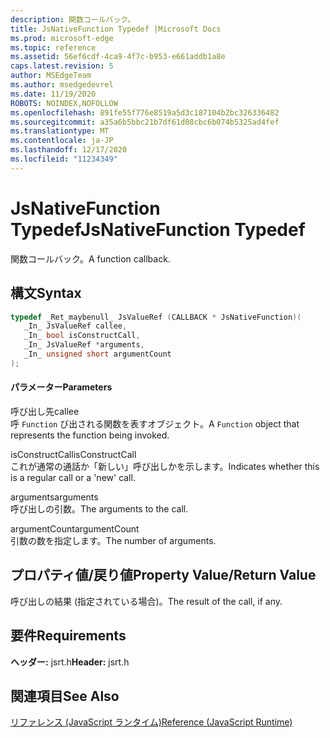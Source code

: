 ```yaml
---
description: 関数コールバック。
title: JsNativeFunction Typedef |Microsoft Docs
ms.prod: microsoft-edge
ms.topic: reference
ms.assetid: 56ef6cdf-4ca9-4f7c-b953-e661addb1a8e
caps.latest.revision: 5
author: MSEdgeTeam
ms.author: msedgedevrel
ms.date: 11/19/2020
ROBOTS: NOINDEX,NOFOLLOW
ms.openlocfilehash: 891fe55f776e8519a5d3c187104b2bc326336482
ms.sourcegitcommit: a35a6b5bbc21b7df61d08cbc6b074b5325ad4fef
ms.translationtype: MT
ms.contentlocale: ja-JP
ms.lasthandoff: 12/17/2020
ms.locfileid: "11234349"
---
```

# <span data-ttu-id="f7e9b-103">JsNativeFunction Typedef</span><span class="sxs-lookup"><span data-stu-id="f7e9b-103">JsNativeFunction Typedef</span></span>

<span data-ttu-id="f7e9b-104">関数コールバック。</span><span class="sxs-lookup"><span data-stu-id="f7e9b-104">A function callback.</span></span>  
  
## <span data-ttu-id="f7e9b-105">構文</span><span class="sxs-lookup"><span data-stu-id="f7e9b-105">Syntax</span></span>  
  
```cpp  
typedef _Ret_maybenull_ JsValueRef (CALLBACK * JsNativeFunction)(  
   _In_ JsValueRef callee,  
   _In_ bool isConstructCall,  
   _In_ JsValueRef *arguments,  
   _In_ unsigned short argumentCount  
);  
```  
  
#### <span data-ttu-id="f7e9b-106">パラメーター</span><span class="sxs-lookup"><span data-stu-id="f7e9b-106">Parameters</span></span>  
 <span data-ttu-id="f7e9b-107">呼び出し先</span><span class="sxs-lookup"><span data-stu-id="f7e9b-107">callee</span></span>  
 <span data-ttu-id="f7e9b-108">呼 `Function` び出される関数を表すオブジェクト。</span><span class="sxs-lookup"><span data-stu-id="f7e9b-108">A `Function` object that represents the function being invoked.</span></span>  
  
 <span data-ttu-id="f7e9b-109">isConstructCall</span><span class="sxs-lookup"><span data-stu-id="f7e9b-109">isConstructCall</span></span>  
 <span data-ttu-id="f7e9b-110">これが通常の通話か「新しい」呼び出しかを示します。</span><span class="sxs-lookup"><span data-stu-id="f7e9b-110">Indicates whether this is a regular call or a 'new' call.</span></span>  
  
 <span data-ttu-id="f7e9b-111">arguments</span><span class="sxs-lookup"><span data-stu-id="f7e9b-111">arguments</span></span>  
 <span data-ttu-id="f7e9b-112">呼び出しの引数。</span><span class="sxs-lookup"><span data-stu-id="f7e9b-112">The arguments to the call.</span></span>  
  
 <span data-ttu-id="f7e9b-113">argumentCount</span><span class="sxs-lookup"><span data-stu-id="f7e9b-113">argumentCount</span></span>  
 <span data-ttu-id="f7e9b-114">引数の数を指定します。</span><span class="sxs-lookup"><span data-stu-id="f7e9b-114">The number of arguments.</span></span>  
  
## <span data-ttu-id="f7e9b-115">プロパティ値/戻り値</span><span class="sxs-lookup"><span data-stu-id="f7e9b-115">Property Value/Return Value</span></span>  
 <span data-ttu-id="f7e9b-116">呼び出しの結果 (指定されている場合)。</span><span class="sxs-lookup"><span data-stu-id="f7e9b-116">The result of the call, if any.</span></span>  
  
## <span data-ttu-id="f7e9b-117">要件</span><span class="sxs-lookup"><span data-stu-id="f7e9b-117">Requirements</span></span>  
 <span data-ttu-id="f7e9b-118">**ヘッダー:** jsrt.h</span><span class="sxs-lookup"><span data-stu-id="f7e9b-118">**Header:** jsrt.h</span></span>  
  
## <span data-ttu-id="f7e9b-119">関連項目</span><span class="sxs-lookup"><span data-stu-id="f7e9b-119">See Also</span></span>  
 [<span data-ttu-id="f7e9b-120">リファレンス (JavaScript ランタイム)</span><span class="sxs-lookup"><span data-stu-id="f7e9b-120">Reference (JavaScript Runtime)</span></span>](../chakra-hosting/reference-javascript-runtime.md)
